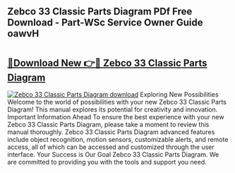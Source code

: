 ## Zebco 33 Classic Parts Diagram PDf Free Download - Part-WSc Service Owner Guide oawvH

# <h2><a href="http://dfmzdj.blite.top/?on=Zebco+33+Classic+Parts+Diagram">🔗Download New 👉🔴 Zebco 33 Classic Parts Diagram</a></h2>

[![Zebco 33 Classic Parts Diagram download](https://i.imgur.com/lujVjoI.png)](http://dfmzdj.blite.top/?on=Zebco+33+Classic+Parts+Diagram)
Exploring New Possibilities Welcome to the world of possibilities with your new Zebco 33 Classic Parts Diagram! This manual explores its potential for creativity and innovation. Important Information Ahead To ensure the best experience with your new Zebco 33 Classic Parts Diagram, please take a moment to review this manual thoroughly. Zebco 33 Classic Parts Diagram advanced features include object recognition, motion sensors, customizable alerts, and remote access, all of which can be accessed and customized through the user interface. Your Success is Our Goal Zebco 33 Classic Parts Diagram. We are committed to providing you with the tools and support you need.

